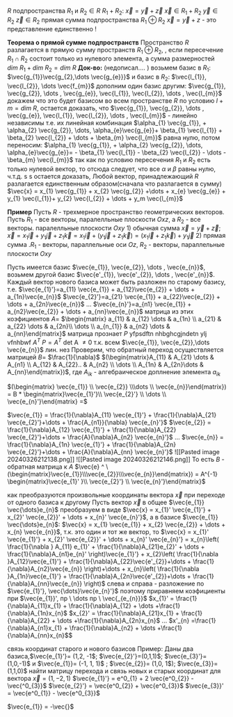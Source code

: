 $R$ подпространства
$R_{1}$ и $R_{2}$$\in R$
$R_{1}+R_{2}:$
$\vec{x} = \vec{y}+\vec{z}$
$\vec{x} \in R_{1}+R_{2}$
$\vec{y} \in R_{2}$
$\vec{z} \in R_{2}$
прямая сумма подпространства
$R_{1} \oplus R_{2}$
$\vec{x} = \vec{y} + z$ - это представление единственно $!$

**Теорема о прямой сумме подпространств**
	Пространство $R$ разлагается в прямую сумму пространств $R_{1} \oplus R_{2}$, , если пересечение $R_{1} \cap R_{2}$ состоит только из нулевого элемента, а сумма размерностей $dim \ R_{1} + dim \ R_{2} = dim \ R$
**Док-во:** (недописал.... )
	возьмем базис  в $R_{1}:$ $\vec{g_{1}}\vec{g_{2},\dots \vec{g_{e}}}$ и базис в $R_{2}$: $\vec{l_{1}}, \vec{l_{2}}, \dots \vec{f_{m}}$
	дополним один базис другим: $\vec{g_{1}}, \vec{g_{2}}, \dots , \vec{g_{e}}, \vec{l_{1}}, \vec{l_{2}}, \dots , \vec{l_{m}}$
		докажем что это будет базисом во всем пространстве $R$   по условию $l+m = dim \ R$, остается доказать, что $\vec{g_{1}}, \vec{g_{2}}, \dots , \vec{g_{e}}, \vec{l_{1}}, \vec{l_{2}}, \dots , \vec{l_{m}}$ - линейно независимы
		т.е. их линейная комбинация $\alpha_{1} \vec{g_{1}}, + \alpha_{2} \vec{g_{2}}, \dots, \alpha_{e}\vec{g_{e}}+ \beta_{1} \vec{l_{1}} + \beta_{2} \vec{l_{2}} + \dots + \beta_{m} \vec{l_{m}}$  равна нулю, потом переносим:
		$\alpha_{1} \vec{g_{1}}, + \alpha_{2} \vec{g_{2}}, \dots, \alpha_{e}\vec{g_{e}}= - \beta_{1} \vec{l_{1}} - \beta_{2} \vec{l_{2}} - \dots - \beta_{m} \vec{l_{m}}$
		так как по условию пересечения $R_{1}$ и $R_{2}$ есть только нулевой вектор, то отсюда следует, что все $\alpha$ и $\beta$ равны нулю, ч.т.д.
		s
s
	остается доказать,
	Любой вектор, принадлежающий $R$ разлагается единственным образом(сначала что разлагается в сумму) 
	$\vec{x} = x_{1} \vec{g_{1}} + x_{2} \vec{g_{2}} +\dots + x_{e} \vec{g_{e}} + y_{1} \vec{l_{1}}+ y_{2} \vec{l_{2}} + \dots + y_m \vec{l_{m}}$

**Пример**
	Пусть $R$ - трехмерное пространство геометрических векторов. Пусть $R_{1}$ - все векторы, паралелльные плоскости $Oxz$, а $R_{2}$ - все векторы. паралелльные плоскости $Oxy$
	1) обычная сумма $\vec{x}=\vec{y}+ \vec{z}$;  $\vec{x} = x_{1} \vec{i} + y_{1} \vec{j} + z_1 \vec{k}=x_{1} \vec{i}+ (y_{1}\vec{j}+z_{1}\vec{k}) =(x_{1} \vec{i} + z_{1} \vec{k})+ y_{1} \vec{j}$
	2) прямая сумма .$R_{1}$ - векторы, параллельные оси $Oz$, $R_{2}$ - векторы, параллельные плоскости $Oxy$

Пусть имеется базис $\vec{e_{1}}, \vec{e_{2}}, \dots , \vec{e_{n}}$, возьмем другой базис $\vec{e'_{1}}, \vec{e'_{2}}, \dots , \vec{e'_{n}}$. Каждый вектор нового базиса может быть разложен по старому базису, т.е. $\vec{e_{1}'}=a_{11} \vec{e_{1}} + a_{12}\vec{e_{2}} + \dots + a_{1n}\vec{e_{n}}$
$\vec{e_{2}'}=a_{21} \vec{e_{1}} + a_{22}\vec{e_{2}} + \dots + a_{2n}\vec{e_{n}}$
...
$\vec{e_{n}'}=a_{n1} \vec{e_{1}} + a_{n2}\vec{e_{2}} + \dots + a_{nn}\vec{e_{n}}$
матрица из этих коэфициентов
$A =$
$\begin{matrix} a_{11} & a_{12} \dots & a_{1n} \\  a_{21} & a_{22} \dots & a_{2n}\\ \dots \\ a_{n_{1}} & a_{n2} \dots & a_{nn}\end{matrix}$
матрица прознает $P$ yfpsdftn nhbghcgjndetn ylj vfnhbwf $A^{T}$
$P = A^T$
det A $\neq 0$ т.к. всем $\vec{e_{1}}, \vec{e_{2}},\dots \vec{e_{n}}$ лин. нез
Проверим, что обратный переход осуществляется матрицей $B=$ $\frac{1}{\nabla}$ $(\begin{matrix}A_{11} & A_{21} \dots & A_{n1} \\ A_{12} & A_{22}.. & A_{n2} \\ \dots \\ A_{1n} & A_{2n}\dots & A_{nn}\end{matrix})$, где $A_{ik}$ - алгебраическое доплнение элемента $a_{ik}$

$(\begin{matrix} \vec{e_{1}} \\ \vec{e_{2}} \\\dots \\ \vec{e_{n}}\end{matrix}) = B * \begin{matrix}\vec{e_{1}'}\\ \vec{e_{2}'} \\ \dots \\ \vec{e_{n}'}\end{matrix} =$


$\vec{e_{1}} = \frac{1}{\nabla}A_{11} \vec{e_{1}'} + \frac{1}{\nabla}A_{21} \vec{e_{2}'}+\dots + \frac{A_{n1}}{\nabla} \vec{e_{n}'}$
$\vec{e_{2}} = \frac{1}{\nabla}A_{12} \vec{e_{1}'} + \frac{1}{\nabla}A_{22} \vec{e_{2}'}+\dots + \frac{A}{\nabla}A_{n2} \vec{e_{n}'}$
$\dots$
$\vec{e_{n}} = \frac{1}{\nabla}A_{1n} \vec{e_{1}'} + \frac{1}{\nabla}A_{2n} \vec{e_{2}'}+\dots + \frac{A}{\nabla}A_{nn} \vec{e_{n}'}$
![[Pasted image 20240326212138.png]]
![[Pasted image 20240326212146.png]]
То есть $B$ - обратная матрица к $A$
$\vec{e} ^ \ (\begin{matrix}\vec{e_{1}}\\\vec{e_{2}}\\\vec{e_{n}}\end{matrix}) = A^{-1} \begin{matrix}\vec{e_{1}' }\\ \vec{e_{2}'} \\ \vec{e_{n}'}\end{matrix}$


как преобразуются произвольные координаты вектора $\vec{x}$ при переходе от одного базиса к другому
Пусть вектор $\vec{x}$  в общее $\vec{e_{1}} \vec{\dots}e_{n}$ преобразуем в виде
$\vec{x} = x_{1}' \vec{e_{1}'} + x_{2}' \vec{e_{2}}' + \dots + x_{n}' \vec{e_{n}'}$, а в базисе $\vec{e_{1}} \vec{\dots}e_{n}$:
$\vec{x} = x_{1} \vec{e_{1}} + x_{2} \vec{e_{2}} + \dots + x_{n} \vec{e_{n}}$, 
т.к. это один и тот же вектор, то
$\vec{x} = x_{1}' \vec{e_{1}'} + x_{2}' \vec{e_{2}}' + \dots + x_{n}' \vec{e_{n}'} = x_{n}\left( \frac{1}{\nabla } A_{11} e_{1}' + \frac{1}{\nabla}A_{21}e_{2}' + \dots + \frac{1}{\nabla}A_{n1}e_{n}' \right)\vec{e_{1}'} + x_{2}\left( \frac{1}{\nabla }A_{12}\vec{e_{1}'} + \frac{1}{\nabla}A_{22}\vec{e'_{2}}+\dots + \frac{1}{\nabla}A_{n2}\vec{e_{n}} \right)+\dots + x_{n}\left( \frac{1}{\nabla }A_{1n}\vec{e_{1}'} + \frac{1}{\nabla}A_{2n}\vec{e'_{2}}+\dots + \frac{1}{\nabla}A_{nn}\vec{e_{n}} \right)$
слева и справа - разложение по $\vec{e_{1}'}, \vec{\dots}\vec{e_{n}'}$
поэтому приравняем коэфициенты при $\vec{e_{1}}', пр  \ \dots пр \ \vec{_{e_{n}}}$
$x_{1}' = \frac{1}{\nabla}A_{11}x_{1} + \frac{1}{\nabla}A_{12} + \dots +\frac{1}{\nabla}A_{1n}x_{n}$
$x_{2}' = \frac{1}{\nabla}A_{21}x_{1} + \frac{1}{\nabla}A_{22} + \dots +\frac{1}{\nabla}A_{2n}x_{n}$
...
$x'_{n} =\frac{1}{\nabla}A_{n1}x_{1} + \frac{1}{\nabla}A_{n2} + \dots +\frac{1}{\nabla}A_{nn}x_{n}$$



связь координат старого и нового базисов
Пример: 
Даны два базиса,$\vec{e_{1}'}= (1,2, -1$;   $\vec{e_{2}'}=(0,1,1)$;   $\vec{e_{3}'}=(1,0,-1)$
и 
$\vec{e_{1}}= (-1, 1, 1)$ ;   $\vec{e_{2}}= (1,0, 1$);   $\vec{e_{3}}=(1,1,0)$
найти матрицу перехода и связь новых и старых координат для вектора $\vec{x}= (1,-2,1)$
$\vec{e_{1}'} = e^0_{1} + 2 \vec{e^0_{2}} - \vec{^0_{3}}$
$\vec{e_{2}'} = \vec{e^0_{2}} + \vec{e^0_{3}}$
$\vec{e_{3}}' = \vec{e^0_{1}} - \vec{e^0_{3}}$


$\vec{e_{1}} = -\vec{}$